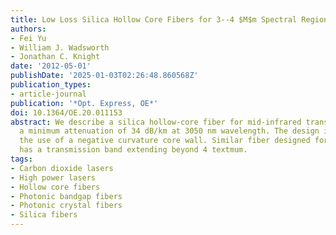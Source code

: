 ```yaml
---
title: Low Loss Silica Hollow Core Fibers for 3--4 $M$m Spectral Region
authors:
- Fei Yu
- William J. Wadsworth
- Jonathan C. Knight
date: '2012-05-01'
publishDate: '2025-01-03T02:26:48.860568Z'
publication_types:
- article-journal
publication: '*Opt. Express, OE*'
doi: 10.1364/OE.20.011153
abstract: We describe a silica hollow-core fiber for mid-infrared transmission with
  a minimum attenuation of 34 dB/km at 3050 nm wavelength. The design is based on
  the use of a negative curvature core wall. Similar fiber designed for longer wavelengths
  has a transmission band extending beyond 4 textmum.
tags:
- Carbon dioxide lasers
- High power lasers
- Hollow core fibers
- Photonic bandgap fibers
- Photonic crystal fibers
- Silica fibers
---
```

